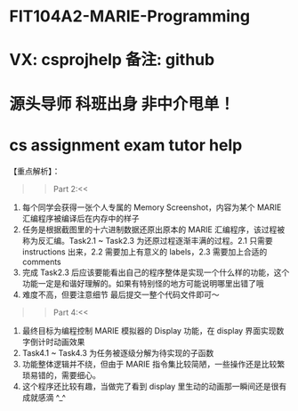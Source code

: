 # FIT104A2-MARIE-Programming
# VX: csprojhelp 备注: github
# 源头导师 科班出身 非中介甩单！
# cs assignment exam tutor help

【重点解析】：

>>Part 2:<<

1. 每个同学会获得一张个人专属的 Memory Screenshot，内容为某个 MARIE 汇编程序被编译后在内存中的样子
2. 任务是根据截图里的十六进制数据还原出原本的 MARIE 汇编程序，该过程被称为反汇编。Task2.1 ~ Task2.3 为还原过程逐渐丰满的过程。2.1 只需要 instructions 出来，2.2 需要加上有意义的 labels，2.3 需要加上合适的 comments
3. 完成 Task2.3 后应该要能看出自己的程序整体是实现一个什么样的功能，这个功能一定是和谐好理解的。如果有特别怪的地方可能说明哪里出错了哦 
4. 难度不高，但要注意细节 最后提交一整个代码文件即可～

>>Part 4:<<

1. 最终目标为编程控制 MARIE 模拟器的 Display 功能，在 display 界面实现数字倒计时动画效果
2. Task4.1 ~ Task4.3 为任务被逐级分解为待实现的子函数
3. 功能整体逻辑并不绕，但由于 MARIE 指令集比较简陋，一些操作还是比较繁琐易错的，需要细心。
4. 这个程序还比较有趣，当做完了看到 display 里生动的动画那一瞬间还是很有成就感滴 ^_^
